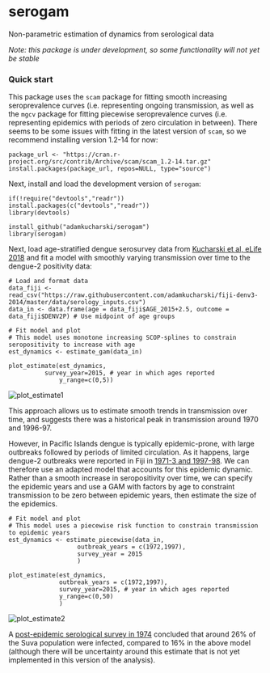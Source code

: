 # serogam
Non-parametric estimation of dynamics from serological data

*Note: this package is under development, so some functionality will not yet be stable*

### Quick start

This package uses the `scam` package for fitting smooth increasing seroprevalence curves (i.e. representing ongoing transmission, as well as the `mgcv` package for fitting piecewise seroprevalence curves (i.e. representing epidemics with periods of zero circulation in between). There seems to be some issues with fitting in the latest version of `scam`, so we recommend installing version 1.2-14 for now:

```
package_url <- "https://cran.r-project.org/src/contrib/Archive/scam/scam_1.2-14.tar.gz"
install.packages(package_url, repos=NULL, type="source")
```

Next, install and load the development version of `serogam`:

```
if(!require("devtools","readr")) install.packages(c("devtools","readr"))
library(devtools)

install_github("adamkucharski/serogam")
library(serogam)
```

Next, load age-stratified dengue serosurvey data from [Kucharski et al, eLife 2018](https://elifesciences.org/articles/34848) and fit a model with smoothly varying transmission over time to the dengue-2 positivity data:

```
# Load and format data
data_fiji <- read_csv("https://raw.githubusercontent.com/adamkucharski/fiji-denv3-2014/master/data/serology_inputs.csv")
data_in <- data.frame(age = data_fiji$AGE_2015+2.5, outcome = data_fiji$DENV2P) # Use midpoint of age groups

# Fit model and plot
# This model uses monotone increasing SCOP-splines to constrain seropositivity to increase with age
est_dynamics <- estimate_gam(data_in)

plot_estimate(est_dynamics,
	      survey_year=2015, # year in which ages reported
              y_range=c(0,5))

```

![plot_estimate1](https://github.com/adamkucharski/serogam/assets/8329046/da962b8e-7d50-45ec-8678-adaadc6d956f)

This approach allows us to estimate smooth trends in transmission over time, and suggests there was a historical peak in transmission around 1970 and 1996-97.

However, in Pacific Islands dengue is typically epidemic-prone, with large outbreaks followed by periods of limited circulation. As it happens, large dengue-2 outbreaks were reported in Fiji in [1971-3 and 1997-98](https://elifesciences.org/articles/34848). We can therefore use an adapted model that accounts for this epidemic dynamic. Rather than a smooth increase in seropositivity over time, we can specify the epidemic years and use a GAM with factors by age to constraint transmission to be zero between epidemic years, then estimate the size of the epidemics.


```
# Fit model and plot
# This model uses a piecewise risk function to constrain transmission to epidemic years
est_dynamics <- estimate_piecewise(data_in,
				   outbreak_years = c(1972,1997),
				   survey_year = 2015 
				   )

plot_estimate(est_dynamics,
              outbreak_years = c(1972,1997),
              survey_year=2015, # year in which ages reported
              y_range=c(0,50)
              )
```

![plot_estimate2](https://github.com/adamkucharski/serogam/assets/8329046/7eb71910-1cda-4c61-b42e-040abbf6e011)

A [post-epidemic serological survey in 1974](https://www.cambridge.org/core/journals/epidemiology-and-infection/article/mosquitoborne-infections-in-fiji-v-the-197173-dengue-epidemic/FA8AA20BB439CAB922974B498AE0F21C) concluded that around 26% of the Suva population were infected, compared to 16% in the above model (although there will be uncertainty around this estimate that is not yet implemented in this version of the analysis).
